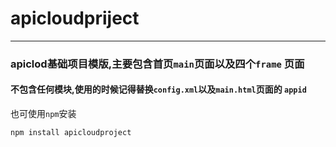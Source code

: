 # apicloudpriject
---
### apiclod基础项目模版,主要包含首页`main`页面以及四个`frame` 页面

#### 不包含任何模块,使用的时候记得替换`config.xml`以及`main.html`页面的 `appid`

也可使用`npm`安装
```
npm install apicloudproject
```
